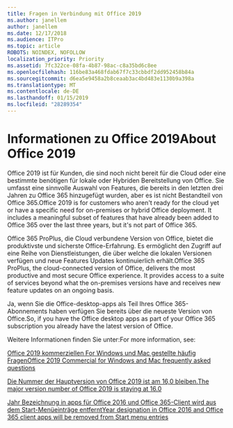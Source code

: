 ```yaml
---
title: Fragen in Verbindung mit Office 2019
ms.author: janellem
author: janellem
ms.date: 12/17/2018
ms.audience: ITPro
ms.topic: article
ROBOTS: NOINDEX, NOFOLLOW
localization_priority: Priority
ms.assetid: 7fc322ce-08fa-4b87-98ac-c8a35bd6c8ee
ms.openlocfilehash: 116be83a468fdab67f7c33cbbdf2dd952458b84a
ms.sourcegitcommit: d6ea5e9458a2b8ceaab3ac4bd483e1130b9a398a
ms.translationtype: MT
ms.contentlocale: de-DE
ms.lasthandoff: 01/15/2019
ms.locfileid: "28289354"
---
```

# <a name="about-office-2019"></a><span data-ttu-id="55f3f-102">Informationen zu Office 2019</span><span class="sxs-lookup"><span data-stu-id="55f3f-102">About Office 2019</span></span>

<span data-ttu-id="55f3f-p101">Office 2019 ist für Kunden, die sind noch nicht bereit für die Cloud oder eine bestimmte benötigen für lokale oder Hybriden Bereitstellung von Office. Sie umfasst eine sinnvolle Auswahl von Features, die bereits in den letzten drei Jahren zu Office 365 hinzugefügt wurden, aber es ist nicht Bestandteil von Office 365.</span><span class="sxs-lookup"><span data-stu-id="55f3f-p101">Office 2019 is for customers who aren't ready for the cloud yet or have a specific need for on-premises or hybrid Office deployment. It includes a meaningful subset of features that have already been added to Office 365 over the last three years, but it's not part of Office 365.</span></span>
  
<span data-ttu-id="55f3f-p102">Office 365 ProPlus, die Cloud verbundene Version von Office, bietet die produktivste und sicherste Office-Erfahrung. Es ermöglicht den Zugriff auf eine Reihe von Dienstleistungen, die über welche die lokalen Versionen verfügen und neue Features Updates kontinuierlich erhält.</span><span class="sxs-lookup"><span data-stu-id="55f3f-p102">Office 365 ProPlus, the cloud-connected version of Office, delivers the most productive and most secure Office experience. It provides access to a suite of services beyond what the on-premises versions have and receives new feature updates on an ongoing basis.</span></span>
  
<span data-ttu-id="55f3f-107">Ja, wenn Sie die Office-desktop-apps als Teil Ihres Office 365-Abonnements haben verfügen Sie bereits über die neueste Version von Office.</span><span class="sxs-lookup"><span data-stu-id="55f3f-107">So, if you have the Office desktop apps as part of your Office 365 subscription you already have the latest version of Office.</span></span>
  
<span data-ttu-id="55f3f-108">Weitere Informationen finden Sie unter:</span><span class="sxs-lookup"><span data-stu-id="55f3f-108">For more information, see:</span></span>
  
[<span data-ttu-id="55f3f-109">Office 2019 kommerziellen For Windows und Mac gestellte häufig Fragen</span><span class="sxs-lookup"><span data-stu-id="55f3f-109">Office 2019 Commercial for Windows and Mac frequently asked questions</span></span>](https://support.microsoft.com/help/4133312)
  
[<span data-ttu-id="55f3f-110">Die Nummer der Hauptversion von Office 2019 ist am 16,0 bleiben.</span><span class="sxs-lookup"><span data-stu-id="55f3f-110">The major version number of Office 2019 is staying at 16.0</span></span>](https://docs.microsoft.com/deployoffice/office2019/overview)
  
[<span data-ttu-id="55f3f-111">Jahr Bezeichnung in apps für Office 2016 und Office 365-Client wird aus dem Start-Menüeinträge entfernt</span><span class="sxs-lookup"><span data-stu-id="55f3f-111">Year designation in Office 2016 and Office 365 client apps will be removed from Start menu entries</span></span>](https://support.office.com/article/8fe5e052-76d2-49de-af30-2e84ed3da907.aspx)
  

